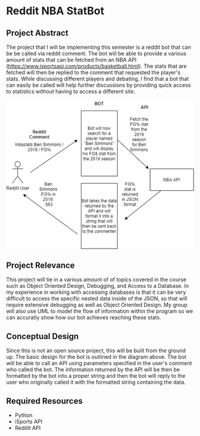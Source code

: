 # Reddit NBA StatBot

## Project Abstract

The project that I will be implementing this semester is a reddit bot that can be be called via reddit comment. The bot will be able to provide a various amount of stats that can be fetched from an NBA API (https://www.isportsapi.com/products/basketball.html). The stats that are fetched will then be replied to the comment that requested the player's stats. While discussing different players and debating, I find that a bot that can easily be called will help further discussions by providing quick access to statistics without having to access a different site.

![Use Case Image](nbabot.png)

## Project Relevance

This project will tie in a various amount of of topics covered in the course such as Object Oriented Design, Debugging, and Access to a Database. In my experience in working with accessing databases is that it can be very difficult to access the specific nested data inside of the JSON, so that will require extensive debugging as well as Object Oriented Design. My group will also use UML to model the flow of information within the program so we can accuratly show how our bot achieves reaching these stats. 

## Conceptual Design

Since this is not an open source project, this will be built from the ground up. The basic design for the bot is outlined in the diagram above. The bot will be able to call an API using parameters specified in the user's comment who called the bot. The information returned by the API will be then be formatted by the bot into a proper string and then the bot will reply to the user who originally called it with the formatted string containing the data.

## Required Resources

- Python
- iSports API
- Reddit API


